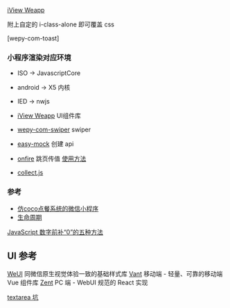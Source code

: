 [iView Weapp](https://weapp.iviewui.com/)

附上自定的 i-class-alone 即可覆盖 css

[wepy-com-toast]

### 小程序渲染对应环境

* ISO -> JavascriptCore
* android -> X5 内核
* IED -> nwjs


* [iView Weapp](https://weapp.iviewui.com/) UI组件库 
* [wepy-com-swiper]() swiper
* [easy-mock](https://easy-mock.com/) 创建 api
* [onfire](https://github.com/hustcc/onfire.js) 跳页传值
 [使用方法](https://juejin.im/post/5ad0243651882532ce6599bc)
 
* [collect.js](https://zhuanlan.zhihu.com/p/27501111)

### 参考
* [仿coco点餐系统的微信小程序](https://github.com/lpbird/imitate-coco-xcx)
* [生命周期](https://www.jianshu.com/p/0078507e14d3)

[JavaScript 数字前补“0”的五种方法](https://blog.csdn.net/chy555chy/article/details/62886715)



## UI 参考
[WeUI](https://github.com/Tencent/weui/blob/master/README_cn.md)
同微信原生视觉体验一致的基础样式库
[Vant](https://youzan.github.io/vant/#/zh-CN/intro)  移动端 - 轻量、可靠的移动端 Vue 组件库
[Zent](https://youzan.github.io/zent/zh/guides/install)  PC 端 - WebUI 规范的 React 实现


[textarea 坑](http://www.wxapp-union.com/forum.php?mod=viewthread&tid=3270)

